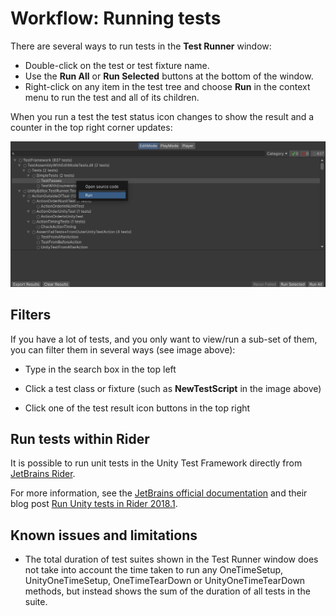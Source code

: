 # Workflow: Running tests

There are several ways to run tests in the **Test Runner** window:

* Double-click on the test or test fixture name.
* Use the **Run All** or **Run Selected** buttons at the bottom of the window.
* Right-click on any item in the test tree and choose **Run** in the context menu to run the test and all of its children. 

When you run a test the test status icon changes to show the result and a counter in the top right corner updates:

![Run Test](./images/run-tests.png)

## Filters

If you have a lot of tests, and you only want to view/run a sub-set of them, you can filter them in several ways (see image above): 

* Type in the search box in the top left

* Click a test class or fixture (such as **NewTestScript** in the image above)

* Click one of the test result icon buttons in the top right

## Run tests within Rider

It is possible to run unit tests in the Unity Test Framework directly from [JetBrains Rider](https://www.jetbrains.com/rider/). 

For more information, see the [JetBrains official documentation](https://www.jetbrains.com/help/rider/Running_and_Debugging_Unity_Tests.html) and their blog post [Run Unity tests in Rider 2018.1](https://blog.jetbrains.com/dotnet/2018/04/18/run-unity-tests-rider-2018-1/).
## Known issues and limitations
* The total duration of test suites shown in the Test Runner window does not take into account the time taken to run any OneTimeSetup, UnityOneTimeSetup, OneTimeTearDown or UnityOneTimeTearDown methods, but instead shows the sum of the duration of all tests in the suite.

